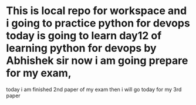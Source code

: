 # This is local repo for workspace and i  going to practice python for devops today is going to learn day12 of learning python for devops by Abhishek sir now i am going prepare for my exam,
today i am finished 2nd paper of my exam then i will go today for my 3rd paper